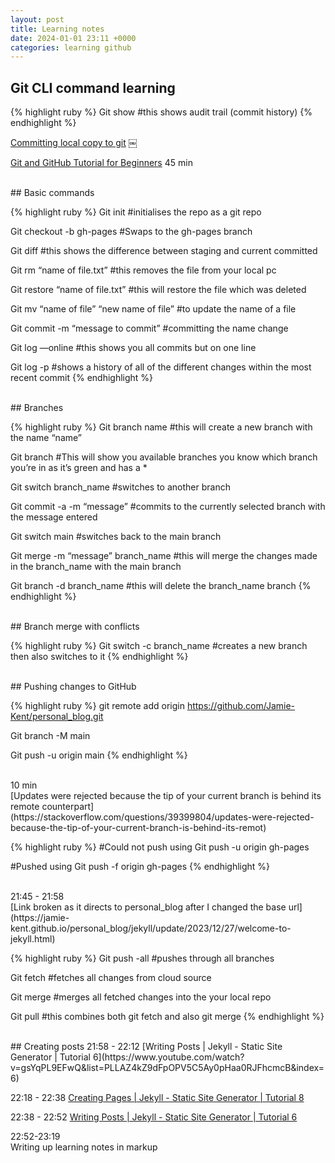 ```yaml
---
layout: post
title: Learning notes
date: 2024-01-01 23:11 +0000
categories: learning github
---
```


## Git CLI command learning

<!-- CODE BLOCK -->
{% highlight ruby %}
Git show
#this shows audit trail (commit history)
{% endhighlight %}

[Committing local copy to git](https://stackoverflow.com/questions/36160779/git-added-wrong-folder-source)
￼

[Git and GitHub Tutorial for Beginners](https://www.youtube.com/watch?v=tRZGeaHPoaw)
45 min

<br>
## Basic commands

<!-- CODE BLOCK -->
{% highlight ruby %}
Git init
#initialises the repo as a git repo

Git checkout -b gh-pages
#Swaps to the gh-pages branch

Git diff
#this shows the difference between staging and current committed

Git rm “name of file.txt”
#this removes the file from your local pc

Git restore “name of file.txt”
#this will restore the file which was deleted

Git mv “name of file” “new name of file”
#to update the name of a file

Git commit -m “message to commit”
#committing the name change

Git log —online
#this shows you all commits but on one line

Git log -p
#shows a history of all of the different changes within the most recent commit
{% endhighlight %}

<br>
## Branches

<!-- CODE BLOCK -->
{% highlight ruby %}
Git branch name
#this will create a new branch with the name “name”

Git branch
#This will show you available branches you know which branch you’re in as it’s green and has a *

Git switch branch_name
#switches to another branch

Git commit -a -m “message”
#commits to the currently selected branch with the message entered

Git switch main
#switches back to the main branch

Git merge -m “message” branch_name
#this will merge the changes made in the branch_name with the main branch

Git branch -d branch_name
#this will delete the branch_name branch
{% endhighlight %}

<br>
## Branch merge with conflicts

<!-- CODE BLOCK -->
{% highlight ruby %}
Git switch -c branch_name
#creates a new branch then also switches to it
{% endhighlight %}

<br>
## Pushing changes to GitHub

<!-- CODE BLOCK -->
{% highlight ruby %}
git remote add origin https://github.com/Jamie-Kent/personal_blog.git

Git branch -M main

Git push -u origin main
{% endhighlight %}

<br>
10 min
<br>
[Updates were rejected because the tip of your current branch is behind its remote counterpart](https://stackoverflow.com/questions/39399804/updates-were-rejected-because-the-tip-of-your-current-branch-is-behind-its-remot)

<!-- CODE BLOCK -->
{% highlight ruby %}
#Could not push using 
Git push -u origin gh-pages

#Pushed using
Git push -f origin gh-pages
{% endhighlight %}

<br>
21:45 - 21:58
<br>
[Link broken as it directs to personal_blog after I changed the base url](https://jamie-kent.github.io/personal_blog/jekyll/update/2023/12/27/welcome-to-jekyll.html)


<!-- CODE BLOCK -->
{% highlight ruby %}
Git push -all
#pushes through all branches

Git fetch
#fetches all changes from cloud source

Git merge
#merges all fetched changes into the your local repo

Git pull
#this combines both git fetch and also git merge
{% endhighlight %}


<br>
## Creating posts
21:58 - 22:12
[Writing Posts | Jekyll - Static Site Generator | Tutorial 6](https://www.youtube.com/watch?v=gsYqPL9EFwQ&list=PLLAZ4kZ9dFpOPV5C5Ay0pHaa0RJFhcmcB&index=6)



22:18 - 22:38
[Creating Pages | Jekyll - Static Site Generator | Tutorial 8](https://www.youtube.com/watch?v=1na-IWfv08M&list=PLLAZ4kZ9dFpOPV5C5Ay0pHaa0RJFhcmcB&index=8)


22:38 - 22:52
[Writing Posts | Jekyll - Static Site Generator | Tutorial 6](https://www.youtube.com/watch?v=gsYqPL9EFwQ&list=PLLAZ4kZ9dFpOPV5C5Ay0pHaa0RJFhcmcB&index=6)

22:52-23:19
<br>
Writing up learning notes in markup